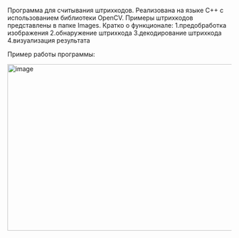 Программа для считывания штрихкодов.
Реализована на языке C++ с использованием библиотеки OpenCV.
Примеры штрихкодов представлены в папке Images.
Кратко о функционале:
  1.предобработка изображения
  2.обнаружение штрихкода
  3.декодирование штрихкода
  4.визуализация результата
  
Пример работы программы:

<img width="549" height="375" alt="image" src="https://github.com/user-attachments/assets/360762d9-c733-4dcb-9e1f-8ed147d4c563" />
